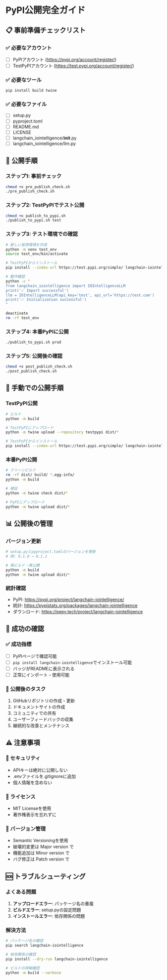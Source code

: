 # PyPI公開完全ガイド

## 📋 事前準備チェックリスト

### ✅ 必要なアカウント
- [ ] PyPIアカウント (https://pypi.org/account/register/)
- [ ] TestPyPIアカウント (https://test.pypi.org/account/register/)

### ✅ 必要なツール
```bash
pip install build twine
```

### ✅ 必要なファイル
- [ ] setup.py
- [ ] pyproject.toml
- [ ] README.md
- [ ] LICENSE
- [ ] langchain_iointelligence/__init__.py
- [ ] langchain_iointelligence/llm.py

## 🚀 公開手順

### ステップ1: 事前チェック
```bash
chmod +x pre_publish_check.sh
./pre_publish_check.sh
```

### ステップ2: TestPyPIでテスト公開
```bash
chmod +x publish_to_pypi.sh
./publish_to_pypi.sh test
```

### ステップ3: テスト環境での確認
```bash
# 新しい仮想環境を作成
python -m venv test_env
source test_env/bin/activate

# TestPyPIからインストール
pip install --index-url https://test.pypi.org/simple/ langchain-iointelligence

# 動作確認
python -c "
from langchain_iointelligence import IOIntelligenceLLM
print('✅ Import successful')
llm = IOIntelligenceLLM(api_key='test', api_url='https://test.com')
print('✅ Initialization successful')
"

deactivate
rm -rf test_env
```

### ステップ4: 本番PyPIに公開
```bash
./publish_to_pypi.sh prod
```

### ステップ5: 公開後の確認
```bash
chmod +x post_publish_check.sh
./post_publish_check.sh
```

## 🔧 手動での公開手順

### TestPyPI公開
```bash
# ビルド
python -m build

# TestPyPIにアップロード
python -m twine upload --repository testpypi dist/*

# TestPyPIからインストール
pip install --index-url https://test.pypi.org/simple/ langchain-iointelligence
```

### 本番PyPI公開
```bash
# クリーンビルド
rm -rf dist/ build/ *.egg-info/
python -m build

# 検証
python -m twine check dist/*

# PyPIにアップロード
python -m twine upload dist/*
```

## 📊 公開後の管理

### バージョン更新
```bash
# setup.pyとpyproject.tomlのバージョンを更新
# 例: 0.1.0 → 0.1.1

# 再ビルド・再公開
python -m build
python -m twine upload dist/*
```

### 統計確認
- PyPI: https://pypi.org/project/langchain-iointelligence/
- 統計: https://pypistats.org/packages/langchain-iointelligence
- ダウンロード: https://pepy.tech/project/langchain-iointelligence

## 🎯 成功の確認

### ✅ 成功指標
- [ ] PyPIページで確認可能
- [ ] `pip install langchain-iointelligence`でインストール可能
- [ ] バッジがREADMEに表示される
- [ ] 正常にインポート・使用可能

### 📝 公開後のタスク
1. GitHubリポジトリの作成・更新
2. ドキュメントサイトの作成
3. コミュニティでの共有
4. ユーザーフィードバックの収集
5. 継続的な改善とメンテナンス

## ⚠️ 注意事項

### 🔐 セキュリティ
- APIキーは絶対に公開しない
- .envファイルを.gitignoreに追加
- 個人情報を含めない

### 📝 ライセンス
- MIT Licenseを使用
- 著作権表示を忘れずに

### 🔄 バージョン管理
- Semantic Versioningを使用
- 破壊的変更は Major version で
- 機能追加は Minor version で
- バグ修正は Patch version で

## 🆘 トラブルシューティング

### よくある問題
1. **アップロードエラー**: パッケージ名の重複
2. **ビルドエラー**: setup.pyの設定問題
3. **インストールエラー**: 依存関係の問題

### 解決方法
```bash
# パッケージ名の確認
pip search langchain-iointelligence

# 依存関係の確認
pip install --dry-run langchain-iointelligence

# ビルドの詳細確認
python -m build --verbose
```
